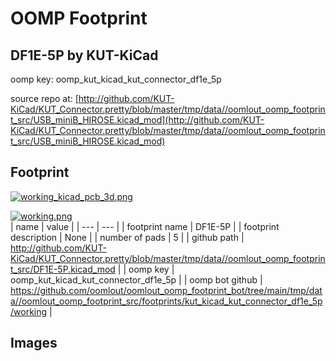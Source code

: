 # OOMP Footprint  
## DF1E-5P  by KUT-KiCad  
  
oomp key: oomp_kut_kicad_kut_connector_df1e_5p  
  
source repo at: [http://github.com/KUT-KiCad/KUT_Connector.pretty/blob/master/tmp/data//oomlout_oomp_footprint_src/USB_miniB_HIROSE.kicad_mod](http://github.com/KUT-KiCad/KUT_Connector.pretty/blob/master/tmp/data//oomlout_oomp_footprint_src/USB_miniB_HIROSE.kicad_mod)  
## Footprint  
  
[![working_kicad_pcb_3d.png](working_kicad_pcb_3d_600.png)](working_kicad_pcb_3d.png)  
  
[![working.png](working_600.png)](working.png)  
| name | value | 
| --- | --- | 
| footprint name | DF1E-5P | 
| footprint description | None | 
| number of pads | 5 | 
| github path | http://github.com/KUT-KiCad/KUT_Connector.pretty/blob/master/tmp/data//oomlout_oomp_footprint_src/DF1E-5P.kicad_mod | 
| oomp key | oomp_kut_kicad_kut_connector_df1e_5p | 
| oomp bot github | https://github.com/oomlout/oomlout_oomp_footprint_bot/tree/main/tmp/data//oomlout_oomp_footprint_src/footprints/kut_kicad_kut_connector_df1e_5p/working | 
## Images  
